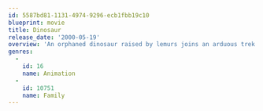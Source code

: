 ```yaml
---
id: 5587bd81-1131-4974-9296-ecb1fbb19c10
blueprint: movie
title: Dinosaur
release_date: '2000-05-19'
overview: 'An orphaned dinosaur raised by lemurs joins an arduous trek to a sancturary after a meteorite shower destroys his family home.'
genres:
  -
    id: 16
    name: Animation
  -
    id: 10751
    name: Family
---
```

